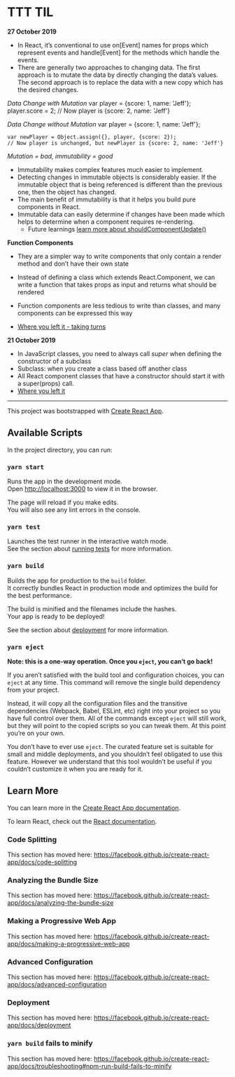 # TTT TIL

**27 October 2019**
- In React, it’s conventional to use on[Event] names for props which represent events and handle[Event] for the methods which handle the events.
- There are generally two approaches to changing data. The first approach is to mutate the data by directly changing the data’s values. The second approach is to replace the data with a new copy which has the desired changes.

*Data Change with Mutation*
                var player = {score: 1, name: 'Jeff'};
                player.score = 2;
                // Now player is {score: 2, name: 'Jeff'}

*Data Change without Mutation*
    var player = {score: 1, name: 'Jeff'};

    var newPlayer = Object.assign({}, player, {score: 2});
    // Now player is unchanged, but newPlayer is {score: 2, name: 'Jeff'}

*Mutation = bad, immutability = good*
- Immutability makes complex features much easier to implement.
- Detecting changes in immutable objects is considerably easier. If the immutable object that is being referenced is different than the previous one, then the object has changed.
- The main benefit of immutability is that it helps you build pure components in React. 
- Immutable data can easily determine if changes have been made which helps to determine when a component requires re-rendering.
    - Future learnings [learn more about shouldComponentUpdate()](https://reactjs.org/docs/optimizing-performance.html#examples)

**Function Components**
- They are a simpler way to write components that only contain a render method and don’t have their own state
- Instead of defining a class which extends React.Component, we can write a function that takes props as input and returns what should be rendered
- Function components are less tedious to write than classes, and many components can be expressed this way

- [Where you left it - taking turns](https://reactjs.org/tutorial/tutorial.html#taking-turns)

**21 October 2019**
- In JavaScript classes, you need to always call *super* when defining the constructor of a subclass
- Subclass: when you create a class based off another class
- All React component classes that have a constructor should start it with a super(props) call.
- [Where you left it](https://reactjs.org/tutorial/tutorial.html#making-an-interactive-component)

---

This project was bootstrapped with [Create React App](https://github.com/facebook/create-react-app).

## Available Scripts

In the project directory, you can run:

### `yarn start`

Runs the app in the development mode.<br />
Open [http://localhost:3000](http://localhost:3000) to view it in the browser.

The page will reload if you make edits.<br />
You will also see any lint errors in the console.

### `yarn test`

Launches the test runner in the interactive watch mode.<br />
See the section about [running tests](https://facebook.github.io/create-react-app/docs/running-tests) for more information.

### `yarn build`

Builds the app for production to the `build` folder.<br />
It correctly bundles React in production mode and optimizes the build for the best performance.

The build is minified and the filenames include the hashes.<br />
Your app is ready to be deployed!

See the section about [deployment](https://facebook.github.io/create-react-app/docs/deployment) for more information.

### `yarn eject`

**Note: this is a one-way operation. Once you `eject`, you can’t go back!**

If you aren’t satisfied with the build tool and configuration choices, you can `eject` at any time. This command will remove the single build dependency from your project.

Instead, it will copy all the configuration files and the transitive dependencies (Webpack, Babel, ESLint, etc) right into your project so you have full control over them. All of the commands except `eject` will still work, but they will point to the copied scripts so you can tweak them. At this point you’re on your own.

You don’t have to ever use `eject`. The curated feature set is suitable for small and middle deployments, and you shouldn’t feel obligated to use this feature. However we understand that this tool wouldn’t be useful if you couldn’t customize it when you are ready for it.

## Learn More

You can learn more in the [Create React App documentation](https://facebook.github.io/create-react-app/docs/getting-started).

To learn React, check out the [React documentation](https://reactjs.org/).

### Code Splitting

This section has moved here: https://facebook.github.io/create-react-app/docs/code-splitting

### Analyzing the Bundle Size

This section has moved here: https://facebook.github.io/create-react-app/docs/analyzing-the-bundle-size

### Making a Progressive Web App

This section has moved here: https://facebook.github.io/create-react-app/docs/making-a-progressive-web-app

### Advanced Configuration

This section has moved here: https://facebook.github.io/create-react-app/docs/advanced-configuration

### Deployment

This section has moved here: https://facebook.github.io/create-react-app/docs/deployment

### `yarn build` fails to minify

This section has moved here: https://facebook.github.io/create-react-app/docs/troubleshooting#npm-run-build-fails-to-minify
